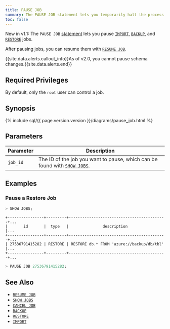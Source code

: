 ```yaml
---
title: PAUSE JOB
summary: The PAUSE JOB statement lets you temporarily halt the process of potentially long-running jobs, such as schema changes and enterprise backups.
toc: false
---
```


<span class="version-tag">New in v1.1:</span> The `PAUSE JOB` [statement](sql-statements.html) lets you pause [`IMPORT`](import.html), [`BACKUP`](backup.html), and [`RESTORE`](restore.html) jobs.

After pausing jobs, you can resume them with [`RESUME JOB`](resume-job.html).

{{site.data.alerts.callout_info}}As of v2.0, you cannot pause schema changes.{{site.data.alerts.end}}

<div id="toc"></div>

## Required Privileges

By default, only the `root` user can control a job.

## Synopsis

{% include sql/{{ page.version.version }}/diagrams/pause_job.html %}

## Parameters

Parameter | Description
----------|------------
`job_id` | The ID of the job you want to pause, which can be found with [`SHOW JOBS`](show-jobs.html).

## Examples

### Pause a Restore Job

~~~ sql
> SHOW JOBS;
~~~
~~~
+----------------+---------+-------------------------------------------+...
|       id       |  type   |               description                 |...
+----------------+---------+-------------------------------------------+...
| 27536791415282 | RESTORE | RESTORE db.* FROM 'azure://backup/db/tbl' |...
+----------------+---------+-------------------------------------------+...
~~~
~~~ sql
> PAUSE JOB 27536791415282;
~~~

## See Also

- [`RESUME JOB`](resume-job.html)
- [`SHOW JOBS`](show-jobs.html)
- [`CANCEL JOB`](cancel-job.html)
- [`BACKUP`](backup.html)
- [`RESTORE`](restore.html)
- [`IMPORT`](import.html)